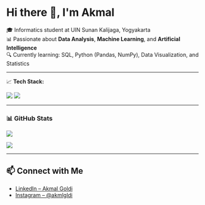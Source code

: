 # Hi there 👋, I'm Akmal

🎓 Informatics student at UIN Sunan Kalijaga, Yogyakarta  
📊 Passionate about **Data Analysis**, **Machine Learning**, and **Artificial Intelligence**  
🔍 Currently learning: SQL, Python (Pandas, NumPy), Data Visualization, and Statistics  

---

📈 **Tech Stack:**

<p>
  <img src="https://img.shields.io/badge/Python-3776AB?style=for-the-badge&logo=python&logoColor=white"/>
  <img src="https://img.shields.io/badge/SQL-4479A1?style=for-the-badge&logo=postgresql&logoColor=white"/>
</p>

---

### 📊 GitHub Stats
<p align="left">
  <img src="https://github-readme-stats.vercel.app/api?username=akmalgoldi&show_icons=true&title_color=1E90FF&icon_color=1E90FF&text_color=000000&bg_color=FFFFFF" />
</p>
<p align="left">
  <img src="https://github-readme-stats.vercel.app/api/top-langs/?username=akmalgoldi&layout=compact&title_color=1E90FF&icon_color=1E90FF&text_color=000000&bg_color=FFFFFF" />
</p>

---

## 📫 Connect with Me
- [LinkedIn – Akmal Goldi](https://linkedin.com/in/akmalgoldi)  
- [Instagram – @akmlgldi](https://instagram.com/akmlgldi)
